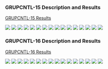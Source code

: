 
### GRUPCNTL-15 Description and Results

[GRUPCNTL-15 Results](plots/GRUPCNTL-15.md) 

![](plots/GRUPCNTL-15-Field_Production_Comparison_Plot.png)
![](plots/GRUPCNTL-15-Group_MANI_A_Production_Comparison_Plot.png)
![](plots/GRUPCNTL-15-Group_MANI_B_Production_Comparison_Plot.png)
![](plots/GRUPCNTL-15-Group_PROD_Production_Comparison_Plot.png)
![](plots/GRUPCNTL-15-Well_PRO3D_Pressure_Comparison_Plot.png)
![](plots/GRUPCNTL-15-Well_PROD1_Pressure_Comparison_Plot.png)
![](plots/GRUPCNTL-15-Well_PROD1_Production_and_Mode_of_Control_Plot.png)
![](plots/GRUPCNTL-15-Well_PROD1_Production_Performance.png)
![](plots/GRUPCNTL-15-Well_PROD2_Pressure_Comparison_Plot.png)
![](plots/GRUPCNTL-15-Well_PROD2_Production_and_Mode_of_Control_Plot.png)
![](plots/GRUPCNTL-15-Well_PROD2_Production_Performance.png)
![](plots/GRUPCNTL-15-Well_PROD3_Production_and_Mode_of_Control_Plot.png)
![](plots/GRUPCNTL-15-Well_PROD3_Production_Performance.png)
![](plots/GRUPCNTL-15-Well_PROD4_Pressure_Comparison_Plot.png)
![](plots/GRUPCNTL-15-Well_PROD4_Production_and_Mode_of_Control_Plot.png)
![](plots/GRUPCNTL-15-Well_PROD4_Production_Performance.png)

### GRUPCNTL-16 Description and Results

[GRUPCNTL-16 Results](plots/GRUPCNTL-16.md) 

![](plots/GRUPCNTL-16-Field_Production_Comparison_Plot.png)
![](plots/GRUPCNTL-16-Group_MANI_A_Production_Comparison_Plot.png)
![](plots/GRUPCNTL-16-Group_MANI_B_Production_Comparison_Plot.png)
![](plots/GRUPCNTL-16-Group_PROD_Production_Comparison_Plot.png)
![](plots/GRUPCNTL-16-Well_PRO3D_Pressure_Comparison_Plot.png)
![](plots/GRUPCNTL-16-Well_PROD1_Pressure_Comparison_Plot.png)
![](plots/GRUPCNTL-16-Well_PROD1_Production_and_Mode_of_Control_Plot.png)
![](plots/GRUPCNTL-16-Well_PROD1_Production_Performance.png)
![](plots/GRUPCNTL-16-Well_PROD2_Pressure_Comparison_Plot.png)
![](plots/GRUPCNTL-16-Well_PROD2_Production_and_Mode_of_Control_Plot.png)
![](plots/GRUPCNTL-16-Well_PROD2_Production_Performance.png)
![](plots/GRUPCNTL-16-Well_PROD3_Production_and_Mode_of_Control_Plot.png)
![](plots/GRUPCNTL-16-Well_PROD3_Production_Performance.png)
![](plots/GRUPCNTL-16-Well_PROD4_Pressure_Comparison_Plot.png)
![](plots/GRUPCNTL-16-Well_PROD4_Production_and_Mode_of_Control_Plot.png)
![](plots/GRUPCNTL-16-Well_PROD4_Production_Performance.png)
